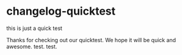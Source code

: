 changelog-quicktest
===================

this is just a quick test 


Thanks for checking out our quicktest. We hope it will be quick and awesome. test. test. 
